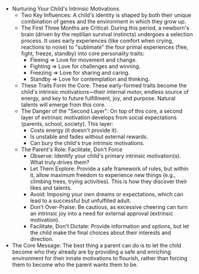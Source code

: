 - Nurturing Your Child's Intrinsic Motivations
    - Two Key Influences: A child's identity is shaped by both their unique combination of genes and the environment in which they grow up.
    - The First Three Months are Critical: During this period, a newborn's brain (driven by the reptilian survival instincts) undergoes a selection process. It uses early experiences (like comfort when crying, reactions to noise) to "sublimate" the four primal experiences (flee, fight, freeze, standby) into core personality traits:
        - Fleeing ⇒ Love for movement and change.
        - Fighting ⇒ Love for challenges and winning.
        - Freezing ⇒ Love for sharing and caring.
        - Standby ⇒  Love for contemplation and thinking.
    - These Traits Form the Core: These early-formed traits become the child's intrinsic motivations—their internal motor, endless source of energy, and key to future fulfillment, joy, and purpose. Natural talents will emerge from this core.
    - The Danger of the "Second Layer": On top of this core, a second layer of extrinsic motivation develops from social expectations (parents, school, society). This layer:
        - Costs energy (it doesn't provide it).
        - Is unstable and fades without external rewards.
        - Can bury the child's true intrinsic motivations.
    - The Parent's Role: Facilitate, Don't Force
        - Observe: Identify your child's primary intrinsic motivation(s). What truly drives them?
        - Let Them Explore: Provide a safe framework of rules, but within it, allow maximum freedom to experience new things (e.g., climbing trees, trying activities). This is how they discover their likes and talents.
        - Avoid: Imposing your own dreams or expectations, which can lead to a successful but unfulfilled adult.
        - Don't Over-Praise: Be cautious, as excessive cheering can turn an intrinsic joy into a need for external approval (extrinsic motivation).
        - Facilitate, Don't Dictate: Provide information and options, but let the child make the final choices about their interests and direction.
- The Core Message: The best thing a parent can do is to let the child become who they already are by providing a safe and enriching environment for their innate motivations to flourish, rather than forcing them to become who the parent wants them to be.
